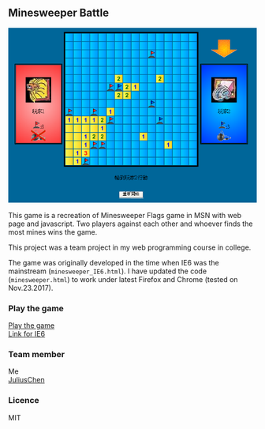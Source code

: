 ## Minesweeper Battle
![Minesweeper Battle](screenshot.png?raw=true)

This game is a recreation of Minesweeper Flags game in MSN with web page and javascript. Two players against each other and whoever finds the most mines wins the game.

This project was a team project in my web programming course in college.

The game was originally developed in the time when IE6 was the mainstream (`minesweeper_IE6.html`). I have updated the code (`minesweeper.html`) to work under latest Firefox and Chrome (tested on Nov.23.2017).

### Play the game
[Play the game](https://fsworld009.github.io/MinesweeperBattle/minesweeper.html)  
[Link for IE6](https://fsworld009.github.io/MinesweeperBattle/minesweeper_IE6.html)

### Team member
Me  
[JuliusChen](https://github.com/julian9925)

### Licence
MIT